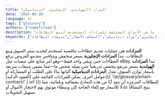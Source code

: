 ```yaml
---
title: المزاد (الهولندي، الإنجليزي، الديناميكي)
date: '2025-06-30'
language: ar
tags: ["glossary"]
authors: ["namefiteam"]
description: ما هي الأنواع المختلفة للمزادات المستخدمة لبيع النطاقات؟
keywords: ["مزاد","مزاد هولندي","مزاد إنجليزي","مزاد ديناميكي","اكتشاف الأسعار","مبيعات النطاقات"]
---
```


**المزادات** هي عمليات تقديم عطاءات تنافسية تُستخدم لتحديد سعر السوق وبيع النطاقات. تبدأ **المزادات الإنجليزية** بسعر منخفض ويتنافس مقدمو العروض برفع العطاءات حتى يتبقى واحد فقط—وهو أمر شائع على منصات مثل eBay. تبدأ **المزادات الهولندية** بسعر مرتفع ينخفض تدريجياً حتى يقبله شخص ما—مما يضمن مبيعات سريعة بأسعار توازن السوق. تعدل **المزادات الديناميكية** آلياتها بناءً على الطلب أو المشاركة أو عوامل أخرى. يمكن للمزادات القائمة على [العقود الذكية]({{ '/ar/glossary/smart-contract/' | url }}) للنطاقات المرمزة أن تنفذ أيًا من هذه النماذج بشفافية وتلقائية، مما يتيح اكتشافًا عادلًا للأسعار مع إلغاء الحاجة إلى وسطاء موثوق بهم لاحتجاز الأموال أو تسهيل التحويلات.